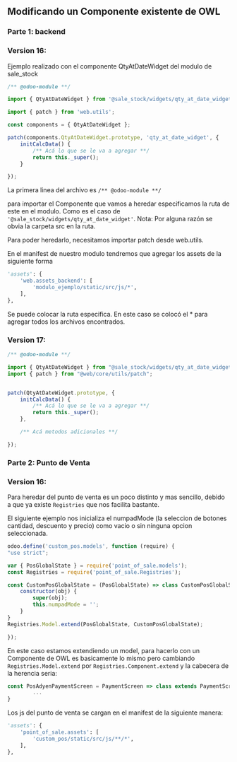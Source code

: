 ## Modificando un Componente existente de OWL  

### Parte 1: backend

### **Version 16:** ###  

Ejemplo realizado con el componente QtyAtDateWidget del modulo de sale_stock

```js
/** @odoo-module **/

import { QtyAtDateWidget } from '@sale_stock/widgets/qty_at_date_widget';

import { patch } from 'web.utils';

const components = { QtyAtDateWidget };

patch(components.QtyAtDateWidget.prototype, 'qty_at_date_widget', {
    initCalcData() {
        /** Acá lo que se le va a agregar **/
        return this._super();
    }

});


```

La primera linea del archivo es `/** @odoo-module **/`

para importar el Componente que vamos a heredar especificamos la ruta de este en el modulo.
Como es el caso de `'@sale_stock/widgets/qty_at_date_widget'`. 
Nota: Por alguna razón se obvia la carpeta src en la ruta.

Para poder heredarlo, necesitamos importar patch desde web.utils.

En el manifest de nuestro modulo tendremos que agregar los assets de la siguiente forma

```python
'assets': {
    'web.assets_backend': [
        'modulo_ejemplo/static/src/js/*',
    ],
},
```

Se puede colocar la ruta especifica. En este caso se colocó el * para agregar todos los archivos encontrados.


### **Version 17:** ###  


```js
/** @odoo-module **/

import { QtyAtDateWidget } from "@sale_stock/widgets/qty_at_date_widget";
import { patch } from "@web/core/utils/patch";


patch(QtyAtDateWidget.prototype, {
    initCalcData() {
        /** Acá lo que se le va a agregar **/
        return this._super();
    },

    /** Acá metodos adicionales **/

});

```


### Parte 2: Punto de Venta

### **Version 16:** ###  

Para heredar del punto de venta es un poco distinto y mas sencillo, debido a que ya existe ```Registries``` que nos facilita bastante.


El siguiente ejemplo nos inicializa el numpadMode (la seleccion de botones cantidad, descuento y precio) como vacio o sin ninguna opcion seleccionada.

```js
odoo.define('custom_pos.models', function (require) {
"use strict";

var { PosGlobalState } = require('point_of_sale.models');
const Registries = require('point_of_sale.Registries');

const CustomPosGlobalState = (PosGlobalState) => class CustomPosGlobalState extends PosGlobalState {
    constructor(obj) {
        super(obj);
        this.numpadMode = '';
    }
}
Registries.Model.extend(PosGlobalState, CustomPosGlobalState);

});
```
En este caso estamos extendiendo un model, para hacerlo con un Componente de OWL es basicamente lo mismo pero cambiando ```Registries.Model.extend``` por ```Registries.Component.extend``` y la cabecera de la herencia seria:

```js
const PosAdyenPaymentScreen = PaymentScreen => class extends PaymentScreen {
        ...
}

```

Los js del punto de venta se cargan en el manifest de la siguiente manera:
```python
'assets': {
    'point_of_sale.assets': [
        'custom_pos/static/src/js/**/*',
    ],
},
```



